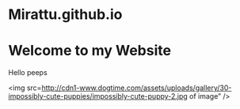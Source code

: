 # Mirattu.github.io
<html>
<head>
  <title>website</title>
</head>
<body>
      <H1>Welcome to my Website</H1>
  <p>Hello peeps</p>
  </body>
  </html>

<img src=http://cdn1-www.dogtime.com/assets/uploads/gallery/30-impossibly-cute-puppies/impossibly-cute-puppy-2.jpg of image” />
